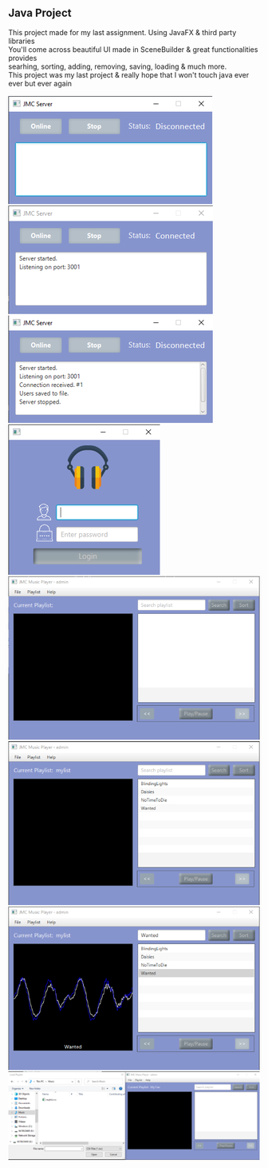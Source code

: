 <!DOCTYPE html>
<html>
<head>
</head>
<body>

<h2>Java Project</h2>

<div>
This project made for my last assignment. Using JavaFX & third party libraries<br>
You'll come across beautiful UI made in SceneBuilder & great functionalities provides<br>
searhing, sorting, adding, removing, saving, loading & much more.<br>
This project was my last project & really hope that I won't touch java ever ever but ever again<br>
<br>
</div>
<img src="Screenshots/0.png" alt="Screenshot">
<img src="Screenshots/0-1.png" alt="Screenshot">
<img src="Screenshots/0-2.png" alt="Screenshot">
<img src="Screenshots/1.png" alt="Screenshot">
<img src="Screenshots/3.png" alt="Screenshot">
<img src="Screenshots/8.png" alt="Screenshot">
<img src="Screenshots/10.png" alt="Screenshot">
<img src="Screenshots/14.png" alt="Screenshot">
</body>
</html>